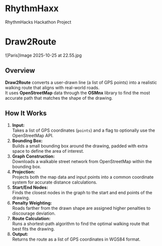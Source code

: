 # RhythmHaxx
RhythmHacks Hackathon Project
# Draw2Route
![Paris]Image 2025-10-25 at 22.55.jpg

## Overview
**Draw2Route** converts a user-drawn line (a list of GPS points) into a realistic walking route that aligns with real-world roads.  
It uses **OpenStreetMap** data through the **OSMnx** library to find the most accurate path that matches the shape of the drawing.

## How It Works
1. **Input:**  
   Takes a list of GPS coordinates (`points`) and a flag to optionally use the OpenStreetMap API.
2. **Bounding Box:**  
   Builds a small bounding box around the drawing, padded with extra space to define the area of interest.
3. **Graph Construction:**  
   Downloads a walkable street network from OpenStreetMap within the bounding box.
4. **Projection:**  
   Projects both the map data and input points into a common coordinate system for accurate distance calculations.
5. **Start/End Nodes:**  
   Finds the closest nodes in the graph to the start and end points of the drawing.
6. **Penalty Weighting:**  
   Roads farther from the drawn shape are assigned higher penalties to discourage deviation.
7. **Route Calculation:**  
   Runs a shortest-path algorithm to find the optimal walking route that best fits the drawing.
8. **Output:**  
   Returns the route as a list of GPS coordinates in WGS84 format.
